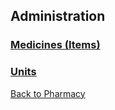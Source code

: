 ## Administration

### [Medicines (Items)](https://github.com/hmislk/hmis/wiki/Medicines-(Items))

### [Units](https://github.com/hmislk/hmis/wiki/Units)


[Back to Pharmacy](https://github.com/hmislk/hmis/wiki/Pharmacy)

